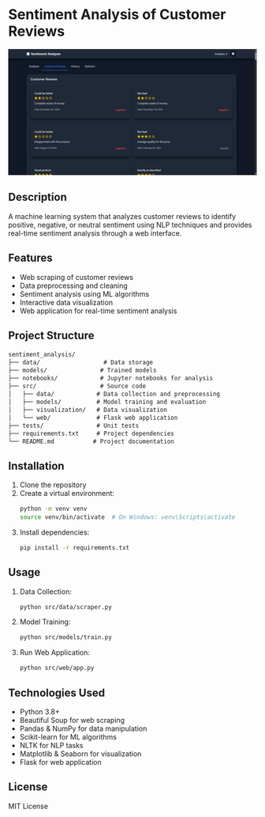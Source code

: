 # Sentiment Analysis of Customer Reviews

![Sentiment Analysis App](./img/Screenshot%202025-04-06%20165118.png)

## Description
A machine learning system that analyzes customer reviews to identify positive, negative, or neutral sentiment using NLP techniques and provides real-time sentiment analysis through a web interface.

## Features

- Web scraping of customer reviews
- Data preprocessing and cleaning
- Sentiment analysis using ML algorithms
- Interactive data visualization
- Web application for real-time sentiment analysis

## Project Structure

```
sentiment_analysis/
├── data/                  # Data storage
├── models/               # Trained models
├── notebooks/            # Jupyter notebooks for analysis
├── src/                  # Source code
│   ├── data/            # Data collection and preprocessing
│   ├── models/          # Model training and evaluation
│   ├── visualization/   # Data visualization
│   └── web/             # Flask web application
├── tests/               # Unit tests
├── requirements.txt     # Project dependencies
└── README.md           # Project documentation
```

## Installation

1. Clone the repository
2. Create a virtual environment:
   ```bash
   python -m venv venv
   source venv/bin/activate  # On Windows: venv\Scripts\activate
   ```
3. Install dependencies:
   ```bash
   pip install -r requirements.txt
   ```

## Usage

1. Data Collection:
   ```bash
   python src/data/scraper.py
   ```

2. Model Training:
   ```bash
   python src/models/train.py
   ```

3. Run Web Application:
   ```bash
   python src/web/app.py
   ```

## Technologies Used

- Python 3.8+
- Beautiful Soup for web scraping
- Pandas & NumPy for data manipulation
- Scikit-learn for ML algorithms
- NLTK for NLP tasks
- Matplotlib & Seaborn for visualization
- Flask for web application

## License

MIT License 